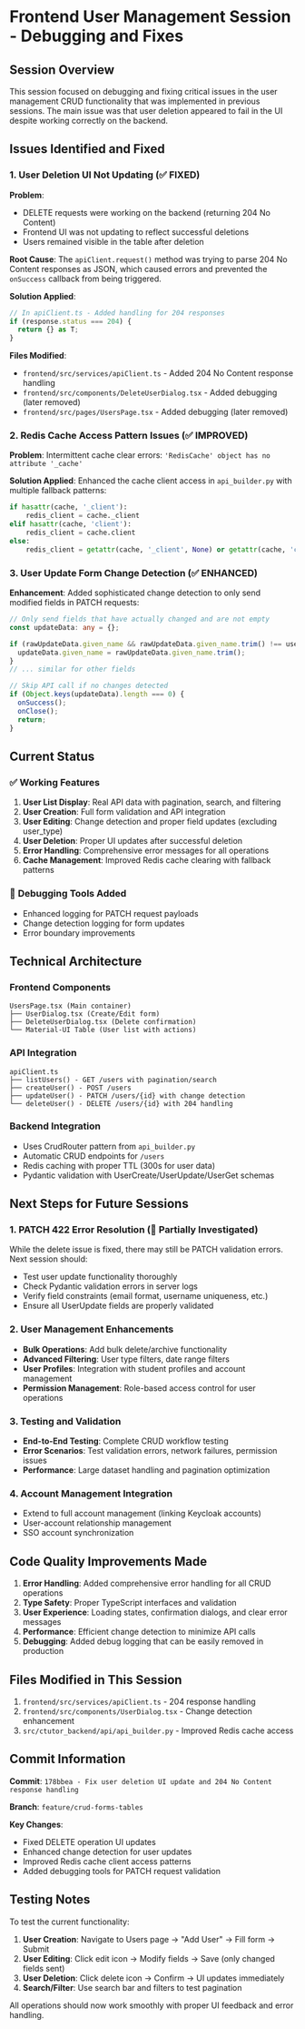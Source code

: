 # Frontend User Management Session - Debugging and Fixes

## Session Overview

This session focused on debugging and fixing critical issues in the user management CRUD functionality that was implemented in previous sessions. The main issue was that user deletion appeared to fail in the UI despite working correctly on the backend.

## Issues Identified and Fixed

### 1. User Deletion UI Not Updating (✅ **FIXED**)

**Problem**: 
- DELETE requests were working on the backend (returning 204 No Content)
- Frontend UI was not updating to reflect successful deletions
- Users remained visible in the table after deletion

**Root Cause**: 
The `apiClient.request()` method was trying to parse 204 No Content responses as JSON, which caused errors and prevented the `onSuccess` callback from being triggered.

**Solution Applied**:
```typescript
// In apiClient.ts - Added handling for 204 responses
if (response.status === 204) {
  return {} as T;
}
```

**Files Modified**:
- `frontend/src/services/apiClient.ts` - Added 204 No Content response handling
- `frontend/src/components/DeleteUserDialog.tsx` - Added debugging (later removed)
- `frontend/src/pages/UsersPage.tsx` - Added debugging (later removed)

### 2. Redis Cache Access Pattern Issues (✅ **IMPROVED**)

**Problem**: 
Intermittent cache clear errors: `'RedisCache' object has no attribute '_cache'`

**Solution Applied**:
Enhanced the cache client access in `api_builder.py` with multiple fallback patterns:
```python
if hasattr(cache, '_client'):
    redis_client = cache._client
elif hasattr(cache, 'client'):
    redis_client = cache.client
else:
    redis_client = getattr(cache, '_client', None) or getattr(cache, 'client', None)
```

### 3. User Update Form Change Detection (✅ **ENHANCED**)

**Enhancement**: 
Added sophisticated change detection to only send modified fields in PATCH requests:
```typescript
// Only send fields that have actually changed and are not empty
const updateData: any = {};

if (rawUpdateData.given_name && rawUpdateData.given_name.trim() !== user.given_name) {
  updateData.given_name = rawUpdateData.given_name.trim();
}
// ... similar for other fields

// Skip API call if no changes detected
if (Object.keys(updateData).length === 0) {
  onSuccess();
  onClose();
  return;
}
```

## Current Status

### ✅ **Working Features**
1. **User List Display**: Real API data with pagination, search, and filtering
2. **User Creation**: Full form validation and API integration
3. **User Editing**: Change detection and proper field updates (excluding user_type)
4. **User Deletion**: Proper UI updates after successful deletion
5. **Error Handling**: Comprehensive error messages for all operations
6. **Cache Management**: Improved Redis cache clearing with fallback patterns

### 🔧 **Debugging Tools Added**
- Enhanced logging for PATCH request payloads
- Change detection logging for form updates
- Error boundary improvements

## Technical Architecture

### Frontend Components
```
UsersPage.tsx (Main container)
├── UserDialog.tsx (Create/Edit form)
├── DeleteUserDialog.tsx (Delete confirmation)
└── Material-UI Table (User list with actions)
```

### API Integration
```
apiClient.ts
├── listUsers() - GET /users with pagination/search
├── createUser() - POST /users
├── updateUser() - PATCH /users/{id} with change detection
└── deleteUser() - DELETE /users/{id} with 204 handling
```

### Backend Integration
- Uses CrudRouter pattern from `api_builder.py`
- Automatic CRUD endpoints for `/users`
- Redis caching with proper TTL (300s for user data)
- Pydantic validation with UserCreate/UserUpdate/UserGet schemas

## Next Steps for Future Sessions

### 1. PATCH 422 Error Resolution (🚧 **Partially Investigated**)
While the delete issue is fixed, there may still be PATCH validation errors. Next session should:
- Test user update functionality thoroughly
- Check Pydantic validation errors in server logs
- Verify field constraints (email format, username uniqueness, etc.)
- Ensure all UserUpdate fields are properly validated

### 2. User Management Enhancements
- **Bulk Operations**: Add bulk delete/archive functionality
- **Advanced Filtering**: User type filters, date range filters
- **User Profiles**: Integration with student profiles and account management
- **Permission Management**: Role-based access control for user operations

### 3. Testing and Validation
- **End-to-End Testing**: Complete CRUD workflow testing
- **Error Scenarios**: Test validation errors, network failures, permission issues
- **Performance**: Large dataset handling and pagination optimization

### 4. Account Management Integration
- Extend to full account management (linking Keycloak accounts)
- User-account relationship management
- SSO account synchronization

## Code Quality Improvements Made

1. **Error Handling**: Added comprehensive error handling for all CRUD operations
2. **Type Safety**: Proper TypeScript interfaces and validation
3. **User Experience**: Loading states, confirmation dialogs, and clear error messages
4. **Performance**: Efficient change detection to minimize API calls
5. **Debugging**: Added debug logging that can be easily removed in production

## Files Modified in This Session

1. `frontend/src/services/apiClient.ts` - 204 response handling
2. `frontend/src/components/UserDialog.tsx` - Change detection enhancement
3. `src/ctutor_backend/api/api_builder.py` - Improved Redis cache access

## Commit Information

**Commit**: `178bbea - Fix user deletion UI update and 204 No Content response handling`

**Branch**: `feature/crud-forms-tables`

**Key Changes**:
- Fixed DELETE operation UI updates
- Enhanced change detection for user updates
- Improved Redis cache client access patterns
- Added debugging tools for PATCH request validation

## Testing Notes

To test the current functionality:

1. **User Creation**: Navigate to Users page → "Add User" → Fill form → Submit
2. **User Editing**: Click edit icon → Modify fields → Save (only changed fields sent)
3. **User Deletion**: Click delete icon → Confirm → UI updates immediately
4. **Search/Filter**: Use search bar and filters to test pagination

All operations should now work smoothly with proper UI feedback and error handling.